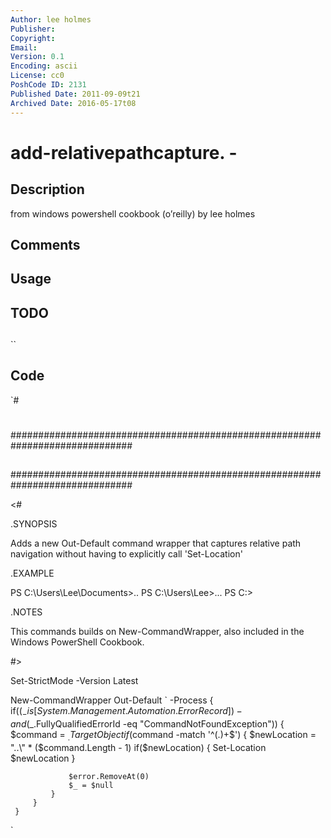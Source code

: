 ```yaml
---
Author: lee holmes
Publisher: 
Copyright: 
Email: 
Version: 0.1
Encoding: ascii
License: cc0
PoshCode ID: 2131
Published Date: 2011-09-09t21
Archived Date: 2016-05-17t08
---
```


# add-relativepathcapture. - 

## Description

from windows powershell cookbook (o’reilly) by lee holmes

## Comments



## Usage



## TODO



## 

``

## Code

`#
 #
 ##############################################################################
 ##
 ##
 ##
 ##############################################################################
 
 <#
 
 .SYNOPSIS
 
 Adds a new Out-Default command wrapper that captures relative path
 navigation without having to explicitly call 'Set-Location'
 
 .EXAMPLE
 
 PS C:\Users\Lee\Documents>..
 PS C:\Users\Lee>...
 PS C:\>
 
 .NOTES
 
 This commands builds on New-CommandWrapper, also included in the Windows
 PowerShell Cookbook.
 
 #>
 
 Set-StrictMode -Version Latest
 
 New-CommandWrapper Out-Default `
     -Process {
         if(($_ -is [System.Management.Automation.ErrorRecord]) -and
             ($_.FullyQualifiedErrorId -eq "CommandNotFoundException"))
         {
             $command = $_.TargetObject
             if($command -match '^(\.)+$')
             {
                 $newLocation = "..\" * ($command.Length - 1)
                 if($newLocation) { Set-Location $newLocation }
 
                 $error.RemoveAt(0)
                 $_ = $null
             }
         }
     }
`

